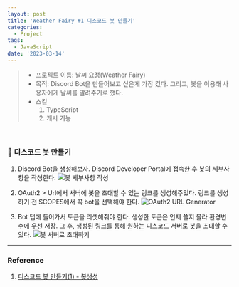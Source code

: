 ```yaml
---
layout: post
title: 'Weather Fairy #1 디스코드 봇 만들기'
categories:
  - Project
tags:
  - JavaScript
date: '2023-03-14'
---
```


> - 프로젝트 이름: 날씨 요정(Weather Fairy)
> - 목적: Discord Bot을 만들어보고 싶은게 가장 컸다. 그리고, 봇을 이용해 사용자에게 날씨를 알려주기로 했다.
> - 스킬
>   1. TypeScript
>   2. 캐시 기능

<br>

### 🤖 디스코드 봇 만들기

1. Discord Bot을 생성해보자.
   Discord Developer Portal에 접속한 후 봇의 세부사항을 작성한다.
   ![봇 세부사항 작성](/assets/img/TIL10_02.png)

2. OAuth2 > Url에서 서버에 봇을 초대할 수 있는 링크를 생성해주었다.
   링크를 생성하기 전 SCOPES에서 꼭 bot을 선택해야 한다.
   ![OAuth2 URL Generator](/assets/img/TIL10_01.png)

3. Bot 탭에 들어가서 토큰을 리셋해줘야 한다.
   생성한 토큰은 언제 쓸지 몰라 환경변수에 우선 저장.
   그 후, 생성된 링크를 통해 원하는 디스코드 서버로 봇을 초대할 수 있다.
   ![봇 서버로 초대하기](/assets/img/TIL10_03.png)

---

### Reference

1. [디스코드 봇 만들기(1) - 봇생성](https://scvtwo.tistory.com/196)
